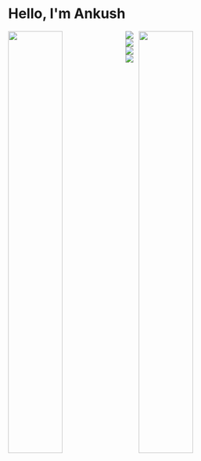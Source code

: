# Hello, I'm Ankush
<img align = "left" width = "47%" src = "https://github-readme-stats.vercel.app/api?username=Ankushwalia07&show_icons=true&theme=transparent" />
<img align = "right" width = "47%"  src = "https://github-readme-stats.vercel.app/api/top-langs/?username=Ankushwalia07&layout=compact" />

<img align = "left" src = "https://img.shields.io/badge/numpy-%23013243.svg?style=for-the-badge&logo=numpy&logoColor=white" />
<img align = "left" src = "https://img.shields.io/badge/pandas-%23150458.svg?style=for-the-badge&logo=pandas&logoColor=white" />
<img align = "left" src = "https://img.shields.io/badge/scikit--learn-%23F7931E.svg?style=for-the-badge&logo=scikit-learn&logoColor=white" />
<img  src = "https://img.shields.io/badge/TensorFlow-%23FF6F00.svg?style=for-the-badge&logo=TensorFlow&logoColor=white" />



